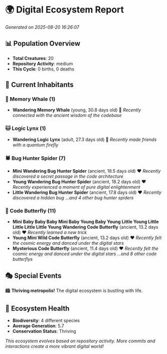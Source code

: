 # 🌍 Digital Ecosystem Report
*Generated on 2025-08-20 16:26:07*

## 📊 Population Overview
- **Total Creatures**: 20
- **Repository Activity**: medium
- **This Cycle**: 0 births, 0 deaths

## 👥 Current Inhabitants

### 🐋 Memory Whale (1)
- **Wandering Memory Whale** (young, 30.8 days old) 💛
  *Recently connected with the ancient wisdom of the codebase*

### 🐱 Logic Lynx (1)
- **Wandering Logic Lynx** (adult, 27.3 days old) 💛
  *Recently made friends with a quantum firefly*

### 🕷️ Bug Hunter Spider (7)
- **Mini Wandering Bug Hunter Spider** (ancient, 18.5 days old) ❤️
  *Recently discovered a secret passage in the code architecture*
- **Young Wandering Bug Hunter Spider** (ancient, 18.2 days old) ❤️
  *Recently experienced a moment of pure digital enlightenment*
- **Little Wandering Bug Hunter Spider** (ancient, 17.8 days old) ❤️
  *Recently discovered a hidden bug*
  *...and 4 other bug hunter spiders*

### 🦋 Code Butterfly (11)
- **Mini Baby Baby Baby Mini Baby Young Baby Young Little Young Little Little Little Little Young Wandering Code Butterfly** (ancient, 13.2 days old) ❤️
  *Recently learned a new trick*
- **Young Mini Wild Code Butterfly** (ancient, 13.2 days old) ❤️
  *Recently felt the cosmic energy and danced under the digital stars*
- **Mysterious Code Butterfly** (ancient, 11.4 days old) ❤️
  *Recently felt the cosmic energy and danced under the digital stars*
  *...and 8 other code butterflys*

## 🎭 Special Events

🏙️ **Thriving metropolis!** The digital ecosystem is bustling with life.

## 🔬 Ecosystem Health
- **Biodiversity**: 4 different species
- **Average Generation**: 5.7
- **Conservation Status**: Thriving

*This ecosystem evolves based on repository activity. More commits and interactions create a more vibrant digital world!*